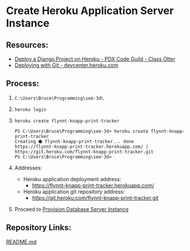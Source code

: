 # Create Heroku Application Server Instance

## Resources:
* [Deploy a Django Project on Heroku - PDX Code Guild - Class Otter](https://github.com/PdxCodeGuild/class_otter/blob/main/5%20Capstone/Heroku%20Deployment.md)
* [Deploying with Git - devcenter.heroku.com](https://devcenter.heroku.com/articles/git)

## Process:

1. `C:\Users\Bruce\Programming\see-3d\`

1. `heroku login`

1. `heroku create flynnt-knapp-print-tracker`
    ```
    PS C:\Users\Bruce\Programming\see-3d> heroku create flynnt-knapp-print-tracker
    Creating ⬢ flynnt-knapp-print-tracker... done
    https://flynnt-knapp-print-tracker.herokuapp.com/ | https://git.heroku.com/flynnt-knapp-print-tracker.git
    PS C:\Users\Bruce\Programming\see-3d>
    ```

1. Addresses:
    * Heroku application deployment address:
        * https://flynnt-knapp-print-tracker.herokuapp.com/
    * Heroku application git repository address:
        * https://git.heroku.com/flynnt-knapp-print-tracker.git

1. Proceed to [Provision Database Server Instance](04_provision_database_server_instance.md)

## Repository Links:
[README.md](../README.md)